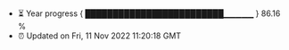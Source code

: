 - ⏳ Year progress { █████████████████████████▁▁▁▁▁ } 86.16 %
- ⏰ Updated on Fri, 11 Nov 2022 11:20:18 GMT

